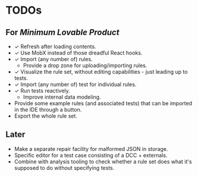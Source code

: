 # TODOs

## For _Minimum Lovable Product_

* &#10003; Refresh after loading contents.
* &#10003; Use MobX instead of those dreadful React hooks.
* &#10003; Import (any number of) rules.
  * Provide a drop zone for uploading/importing rules.
* &#10003; Visualize the rule set, without editing capabilities - just leading up to tests.
* &#10003; Import (any number of) test for individual rules.
* &#10003; Run tests reactively.
  * Improve internal data modeling.
* Provide some example rules (and associated tests) that can be imported in the IDE through a button.
* Export the whole rule set.


## Later

* Make a separate repair facility for malformed JSON in storage.
* Specific editor for a test case consisting of a DCC + externals.
* Combine with analysis tooling to check whether a rule set does what it's supposed to do without specifying tests.

